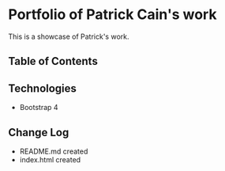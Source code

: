 # Portfolio of Patrick Cain's work
This is a showcase of Patrick's work.
## Table of Contents

## Technologies
- Bootstrap 4

## Change Log
- README.md created
- index.html created